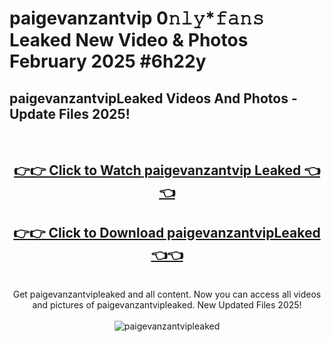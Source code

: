 # paigevanzantvip 0𝚗𝚕𝚢*𝚏𝚊𝚗𝚜 Leaked New Video & Photos February 2025 #6h22y

<h2>paigevanzantvipLeaked Videos And Photos - Update Files 2025!</h2>
<br>
<div align="center">
<h2><a href="https://mediaupload.pro?title=paigevanzantvip&ref=11F" rel="nofollow">👉👉 Click to Watch paigevanzantvip Leaked 👈👈</a></h2>
<h2><a href="https://mediaupload.pro?title=paigevanzantvip&ref=11F" rel="nofollow">👉👉 Click to Download paigevanzantvipLeaked 👈👈</a></h2>
<br>
Get paigevanzantvipleaked and all content. Now you can access all videos and pictures of paigevanzantvipleaked. New Updated Files 2025!
<br>
<br>
<a href="https://mediaupload.pro?title=paigevanzantvip&ref=11F" rel="nofollow" data-target="animated-image.originalLink"><img src="https://i.ibb.co/Gkj2r4b/banner.png" alt="paigevanzantvipleaked" style="max-width: 100%; display: inline-block;" data-target="animated-image.originalImage"></a>
</div>
<br>

